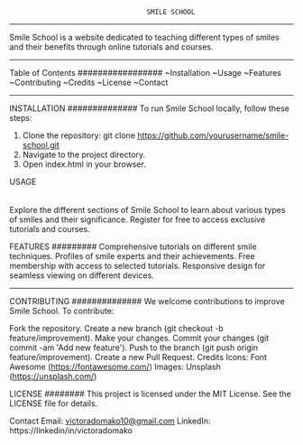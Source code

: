                      
                                      SMILE SCHOOL
__________________________________________________________________________________________________ 

Smile School is a website dedicated to teaching different types of smiles and their benefits through online tutorials and courses.

____________________________________________________________________________________________________
Table of Contents
#################
~Installation
~Usage
~Features
~Contributing
~Credits
~License
~Contact
_____________________________________________________________________________________________________

INSTALLATION
##############
To run Smile School locally, follow these steps:

1. Clone the repository: git clone https://github.com/yourusername/smile-school.git
2. Navigate to the project directory.
3. Open index.html in your browser.

USAGE
######
Explore the different sections of Smile School to learn about various types of smiles and their significance. Register for free to access exclusive tutorials and courses.

FEATURES
#########
Comprehensive tutorials on different smile techniques.
Profiles of smile experts and their achievements.
Free membership with access to selected tutorials.
Responsive design for seamless viewing on different devices.

_________________________________________________________________________________________________________________________

CONTRIBUTING
##############
We welcome contributions to improve Smile School. To contribute:

Fork the repository.
Create a new branch (git checkout -b feature/improvement).
Make your changes.
Commit your changes (git commit -am 'Add new feature').
Push to the branch (git push origin feature/improvement).
Create a new Pull Request.
Credits
Icons: Font Awesome (https://fontawesome.com/)
Images: Unsplash (https://unsplash.com/)

LICENSE
########
This project is licensed under the MIT License. See the LICENSE file for details.

Contact
Email: victoradomako10@gmail.com
LinkedIn: https://linkedin/in/victoradomako
